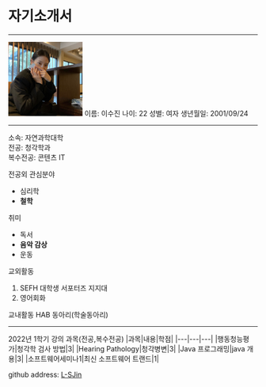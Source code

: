 # 자기소개서
---

<img src=lsj.jpg height=150 widht=150>   
이름: 이수진
나이: 22   
성별: 여자   
생년월일: 2001/09/24




---

소속: 자연과학대학   
전공: 청각학과   
복수전공: 콘텐츠 IT

전공외 관심분야 
* 심리학
* **철학**   

취미   
* 독서
* **음악 감상**
* 운동

교외활동
1. SEFH 대학생 서포터즈 지지대
2. 영어회화   

교내활동
HAB 동아리(학술동아리)

--------


2022년 1학기 강의 과목(전공,복수전공)
|과목|내용|학점|
|---|---|---|
|행동청능평가|청각학 검사 방법|3|
|Hearing Pathology|청각병변|3|
|Java 프로그래밍|java 개용|3|
|소프트웨어세미나1|최신 소프트웨어 트랜드|1|


github address: [L-SJin][github]

[github]:http://github.com/L-SJin
